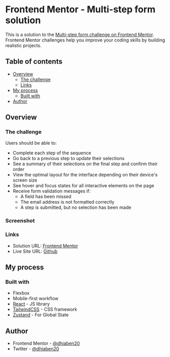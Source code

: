 # Frontend Mentor - Multi-step form solution

This is a solution to the [Multi-step form challenge on Frontend Mentor](https://www.frontendmentor.io/challenges/multistep-form-YVAnSdqQBJ). Frontend Mentor challenges help you improve your coding skills by building realistic projects.

## Table of contents

-   [Overview](#overview)
    -   [The challenge](#the-challenge)
    -   [Links](#links)
-   [My process](#my-process)
    -   [Built with](#built-with)
-   [Author](#author)

## Overview

### The challenge

Users should be able to:

-   Complete each step of the sequence
-   Go back to a previous step to update their selections
-   See a summary of their selections on the final step and confirm their order
-   View the optimal layout for the interface depending on their device's screen size
-   See hover and focus states for all interactive elements on the page
-   Receive form validation messages if:
    -   A field has been missed
    -   The email address is not formatted correctly
    -   A step is submitted, but no selection has been made

### Screenshot

### Links

-   Solution URL: [Frontend Mentor](https://rococo-strudel-7fdfa6.netlify.app/)
-   Live Site URL: [Github](https://github.com/DhiaBen20/multi-step-form)

## My process

### Built with

-   Flexbox
-   Mobile-first workflow
-   [React](https://reactjs.org/) - JS library
-   [TailwindCSS](https://tailwindcss.com/) - CSS framework
-   [Zustand](https://docs.pmnd.rs/zustand/) - For Global State

## Author

-   Frontend Mentor - [@dhiaben20](https://www.frontendmentor.io/profile/dhiaben20)
-   Twitter - [@dhiaben20](https://www.twitter.com/dhiaben20)
